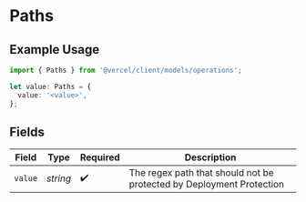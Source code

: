 # Paths

## Example Usage

```typescript
import { Paths } from '@vercel/client/models/operations';

let value: Paths = {
  value: '<value>',
};
```

## Fields

| Field   | Type     | Required           | Description                                                          |
| ------- | -------- | ------------------ | -------------------------------------------------------------------- |
| `value` | _string_ | :heavy_check_mark: | The regex path that should not be protected by Deployment Protection |
